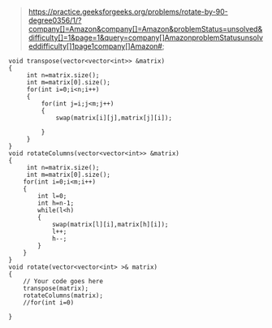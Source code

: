 
>https://practice.geeksforgeeks.org/problems/rotate-by-90-degree0356/1/?company[]=Amazon&company[]=Amazon&problemStatus=unsolved&difficulty[]=1&page=1&query=company[]AmazonproblemStatusunsolveddifficulty[]1page1company[]Amazon#;

```
void transpose(vector<vector<int>> &matrix)
{
     int n=matrix.size();
     int m=matrix[0].size();
     for(int i=0;i<n;i++)
     {
         for(int j=i;j<m;j++)
         {
             swap(matrix[i][j],matrix[j][i]);
             
         }
     }
}
void rotateColumns(vector<vector<int>> &matrix)
{
     int n=matrix.size();
     int m=matrix[0].size();
    for(int i=0;i<m;i++)
    {
        int l=0;
        int h=n-1;
        while(l<h)
        {
            swap(matrix[l][i],matrix[h][i]);
            l++;
            h--;
        }
    }
}
void rotate(vector<vector<int> >& matrix)
{
    // Your code goes here
    transpose(matrix);
    rotateColumns(matrix);
    //for(int i=0)
    
}
```